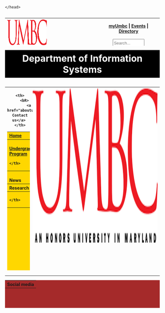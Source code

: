
<!Doctype html>
<html>
    <head>

  
    </head>
<style>
    body{
        margin:0;
        padding:auto;

    }
#div{
    background-color:cornsilk(168, 176, 226);
    color:black;
    float:left;
    height:90px;
    width:100%;
    text-align:center;
    text-decoration-color: black;
    }

#div1{
    background-color:black;
    height:90px;
    width:100%;
    
    font-size: 30px;
    text-align: center;
   
    
   
}

#tab2{
    background-color:gold;
    width:15%;
  
    text-align: left;
    
 

    height: 450px;
 /* For browsers that do not support gradients */
 
}
#foot{
    padding:0%;
    margin-block-start: 0%;
    height:90px;
    width:100%;
    text-align: center;
    background-color: brown;

}



</style>
 
 


<body>
<table id="div">
    <tr>   
<th ><img src="download.png" width="45%" height="102px" style="float:left"></th>
<th><a href="https://my.umbc.edu" onmouseover="this.style.color='red'" 
    onmouseout="this.style.color='black'">myUmbc</a>
    |
<a href="https://my.umbc.edu/events" onmouseover="this.style.color='red'" 
onmouseout="this.style.color='black'">Events</a>
    |
<a href="https://www.umbc.edu/search/directory/" onmouseover="this.style.color='red'"
 onmouseout="this.style.color='black'"> Directory</a>
 <br>
 <BR>

<input type="text" placeholder="Search..." style="width:50%; height:20px">

</th>
</tr>
</table>
<table id="div1">
<tr>
    <th><b><font color="white">Department of Information Systems </font> </b>

</th>
</tr>
</table>


<table style=" width:100%">
<Tr><th><img src="download.png" width="83%" height="500px" style="float:right">   
<table id="tab2">
<tr>

   <th >
       <a href="Home1.html" onmouseover="this.style.color=' blue'">Home </a> 
    </th>
</tr>

<tr>
    <th>
        <bR>   <a href="undergrad.html" >
        Undergraduate Program
        </a>  
        
    </th>
</tr>
    
<tr>
    
    <th>
        <bR>
            <a href="aboutus.html"> Contact us</a> 
    </th>
</tr>

<tr>
    <th>
        <bR>
        News
    </th>
</tr>

<tr>
    <th>
        Research
    </th>
</tr>
<tr>
    <th>

    </th>
</tr>
</table>  
    </th></Tr>
    </table>
<table id="foot">
    <Tr><th> Social media </th></Tr>
</table>

</body>
</html>
